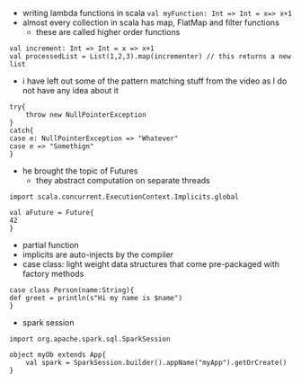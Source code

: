 - writing lambda functions in scala
`val myFunction: Int => Int = x=> x+1`
- almost every collection in scala has map, FlatMap and filter functions
	- these are called higher order functions
```
val increment: Int => Int = x => x+1
val processedList = List(1,2,3).map(incrementer) // this returns a new list
```
- i have left out some of the pattern matching stuff from the video as I do not have any idea about it
```
try{
	throw new NullPointerException
}
catch{
case e: NullPointerException => "Whatever"
case e => "Somethign"
}
```
- he brought the topic of Futures
	- they abstract computation on separate threads
```
import scala.concurrent.ExecutionContext.Implicits.global

val aFuture = Future{
42
}
```
- partial function
- implicits are auto-injects by the compiler
- case class: light weight data structures that come pre-packaged with factory methods
```
case class Person(name:String){
def greet = println(s"Hi my name is $name")
}
```

- spark session
```
import org.apache.spark.sql.SparkSession

object myOb extends App{
	val spark = SparkSession.builder().appName("myApp").getOrCreate()
}
```